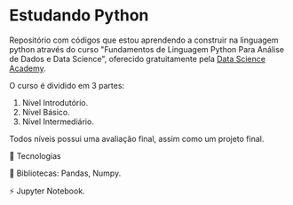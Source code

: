 # Estudando Python
 Repositório com códigos que estou aprendendo a construir na linguagem python através do curso "Fundamentos de Linguagem Python Para Análise de Dados e Data Science", oferecido gratuitamente pela [Data Science Academy](https://www.datascienceacademy.com.br/course/fundamentos-de-linguagem-python-para-analise-de-dados-e-data-science). 
 
 O curso é dividido em 3 partes: 
 1. Nível Introdutório. 
 2. Nível Básico.
 3. Nível Intermediário. 
 
 Todos níveis possui uma avaliação final, assim como um projeto final.

🚀 Tecnologias

📄 Bibliotecas: Pandas, Numpy.

⚡️ Jupyter Notebook.

